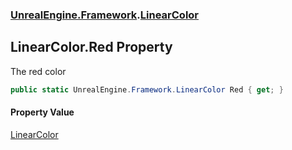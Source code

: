 ### [UnrealEngine.Framework](./UnrealEngine-Framework.md 'UnrealEngine.Framework').[LinearColor](./UnrealEngine-Framework-LinearColor.md 'UnrealEngine.Framework.LinearColor')
## LinearColor.Red Property
The red color  
```csharp
public static UnrealEngine.Framework.LinearColor Red { get; }
```
#### Property Value
[LinearColor](./UnrealEngine-Framework-LinearColor.md 'UnrealEngine.Framework.LinearColor')  
